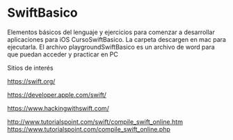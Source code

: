 # SwiftBasico
Elementos básicos del lenguaje y ejercicios para comenzar a desarrollar aplicaciones para iOS
CursoSwiftBasico. La carpeta descargen en mac para ejecutarla. El archivo playgroundSwiftBasico es un archivo de word para que puedan acceder y practicar en PC

Sitios de interés

https://swift.org/

https://developer.apple.com/swift/

https://www.hackingwithswift.com/

http://www.tutorialspoint.com/swift/compile_swift_online.htm
https://www.tutorialspoint.com/compile_swift_online.php
